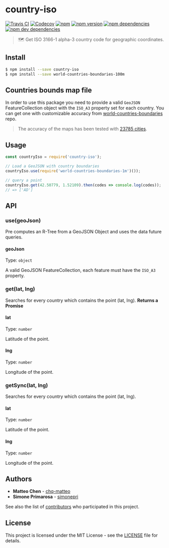 # country-iso
[![Travis CI](https://travis-ci.org/busrapidohq/country-iso.svg?branch=master)](https://travis-ci.org/busrapidohq/country-iso) [![Codecov](https://img.shields.io/codecov/c/github/busrapidohq/country-iso/master.svg)](https://codecov.io/gh/busrapidohq/country-iso) [![npm](https://img.shields.io/npm/dm/country-iso.svg)](https://www.npmjs.com/package/country-iso) [![npm version](https://img.shields.io/npm/v/country-iso.svg)](https://www.npmjs.com/package/country-iso) [![npm dependencies](https://david-dm.org/busrapidohq/country-iso.svg)](https://david-dm.org/busrapidohq/country-iso) [![npm dev dependencies](https://david-dm.org/busrapidohq/country-iso/dev-status.svg)](https://david-dm.org/busrapidohq/country-iso#info=devDependencies)
> 🗺 Get ISO 3166-1 alpha-3 country code for geographic coordinates.

## Install

```bash
$ npm install --save country-iso
$ npm install --save world-countries-boundaries-100m
```

## Countries bounds map file
In order to use this package you need to provide a valid `GeoJSON` FeatureCollection object with the `ISO_A3` property set for each country.
You can get one with customizable accuracy from [world-countries-boundaries](https://github.com/busrapidohq/world-countries-boundaries) repo.
> The accuracy of the maps has been tested with [23785 cities](test/fixtures/cities.geo.json).
## Usage

```javascript
const countryIso = require('country-iso');

// Load a GeoJSON with country boundaries
countryIso.use(require('world-countries-boundaries-1m')());

// query a point
countryIso.get(42.50779, 1.52109).then(codes => console.log(codes));
// => ['AD']
```

## API
### use(geoJson)

Pre computes an R-Tree from a GeoJSON Object and uses the data future queries.

#### geoJson

Type: `object`

A valid GeoJSON FeatureCollection, each feature must have the `ISO_A3` property.
### get(lat, lng)

Searches for every country which contains the point (lat, lng). **Returns a Promise**

#### lat

Type: `number`

Latitude of the point.

#### lng

Type: `number`

Longitude of the point.
### getSync(lat, lng)

Searches for every country which contains the point (lat, lng).

#### lat

Type: `number`

Latitude of the point.

#### lng

Type: `number`

Longitude of the point.

## Authors
* **Matteo Chen** - [chq-matteo](https://github.com/chq-matteo)
* **Simone Primarosa** - [simonepri](https://github.com/simonepri)

See also the list of [contributors](https://github.com/busrapidohq/world-country/contributors) who participated in this project.

## License
This project is licensed under the MIT License - see the [LICENSE](LICENSE) file for details.
